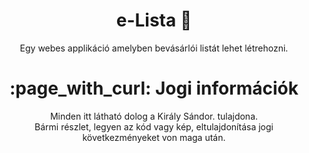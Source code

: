 <h1 align="center"><b>e-Lista</b> 🚀</h1>
<p align="center">
	Egy webes applikáció amelyben bevásárlói listát lehet létrehozni.
</p>

<h1 align="center">:page_with_curl: Jogi információk</h1>
<p align="center">
  	Minden itt látható dolog a Király Sándor. tulajdona. <br>
	Bármi részlet, legyen az kód vagy kép, eltulajdonítása jogi
	következményeket von maga után.
</p>